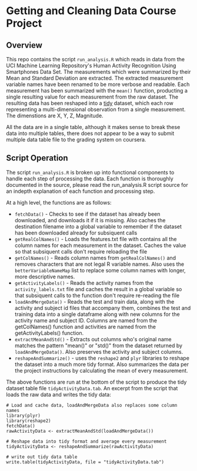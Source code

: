 # Getting and Cleaning Data Course Project

## Overview

This repo contains the script `run_analysis.R` which reads in data from the UCI
Machine Learning Repository's Human Activity Recognition Using Smartphones Data
Set.  The measurements which were summarized by their Mean and Standard
Deviation are extracted.  The extracted measurement variable names have been
renamed to be more verbose and readable.  Each measurement has been summarized
with the `mean()` function, producting a single resulting value for each
measurement from the raw dataset.  The resulting data has been reshaped into a
[tidy](http://vita.had.co.nz/papers/tidy-data.pdf) dataset, which each row
representing a multi-dimensional observation from a single measurement.  The
dimenstions are X, Y, Z, Magnitude.

All the data are in a single table, although it makes sense to break these data
into multiple tables, there does not appear to be a way to submit multiple data
table file to the grading system on coursera.

## Script Operation

The script `run_analysis.R` is broken up into functional components to handle
each step of processing the data.  Each function is thoroughly documented in the
source,  please read the run_analysis.R script source for an indepth explanation
of each function and processing step.

At a high level, the functions are as follows:

* `fetchData()` - Checks to see if the dataset has already been downloaded, and
downloads it if it is missing.  Also caches the destination filename into a
global variable to remember if the dataset has been downloaded already for
subsiquent calls
* `getRealColNames()` - Loads the features.txt file with contains all the
column names for each measurement in the dataset.  Caches the value so that
subsiquent calls don't require reloading the file
* `getColNames()` - Reads column names from `getRealColNames()` and removes
characters that are not legal R variable names.  Also uses the
`betterVariableNameMap` list to replace some column names with longer, more
descriptive names.
* `getActivityLabels()` - Reads the activity names from the
`activity_labels.txt` file and caches the result in a global variable so that
subsiquent calls to the function don't require re-reading the file
* `loadAndMergeData()` - Reads the test and train data, along with the activity
and subject id files that accompany them, combines the test and training data
into a single dataframe along with new columns for the activity name and
subject ID.  Columns are named from the getColNames() function and activities
are named from the getActivityLabels() function.
* `extractMeanAndStd()` - Extracts out columns who's original name matches the
pattern "mean()" or "std()" from the dataset returned by `loadAndMergeData()`.
Also preserves the activity and subject columns.
* `reshapeAndSummarize()` - uses the `reshape2` and `plyr` libraries to reshape
the dataset into a much more tidy format.  Also summarizes the data per the
project instructions by calculating the mean of every measurement.

The above functions are run at the bottom of the script to produce the tidy
dataset table file `tidyActivityData.tab`.  An excerpt from the script that
loads the raw data and writes the tidy data:

```
# Load and cache data, loadAndMergeData also replaces some column names
library(plyr)
library(reshape2)
fetchData()
rawActivityData <- extractMeanAndStd(loadAndMergeData())

# Reshape data into tidy format and average every measurement
tidyActivityData <- reshapeAndSummarize(rawActivityData)

# write out tidy data table
write.table(tidyActivityData, file = "tidyActivityData.tab")
```